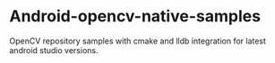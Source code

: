 # Android-opencv-native-samples
OpenCV repository samples with cmake and lldb  integration for latest android studio versions.  
